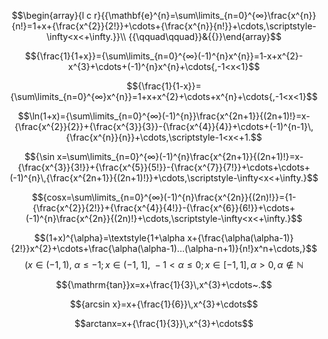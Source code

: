 
$$\begin{array}{l c r}{{\mathbf{e}^{n}=\sum\limits_{n=0}^{∞}\frac{x^{n}}{n!}=1+x+{\frac{x^{2}}{2!}}+\cdots+{\frac{x^{n}}{n!}}+\cdots,\scriptstyle-\infty<x<+\infty.}}\\ {{\qquad\qquad}}&{{}}\end{array}$$

$${\frac{1}{1+x}}={\sum\limits_{n=0}^{∞}(-1)^{n}x^{n}}=1-x+x^{2}-x^{3}+\cdots+(-1)^{n}x^{n}+\cdots{,-1<x<1}$$

$${\frac{1}{1-x}}={\sum\limits_{n=0}^{∞}x^{n}}=1+x+x^{2}+\cdots+x^{n}+\cdots{,-1<x<1}$$

$$\ln(1+x)={\sum\limits_{n=0}^{∞}(-1)^{n}}\frac{x^{2n+1}}{(2n+1)!}=x-{\frac{x^{2}}{2}}+{\frac{x^{3}}{3}}-{\frac{x^{4}}{4}}+\cdots+(-1)^{n-1}\,{\frac{x^{n}}{n}}+\cdots,\scriptstyle-1<x<+1.$$

$${\sin x=\sum\limits_{n=0}^{∞}(-1)^{n}\frac{x^{2n+1}}{(2n+1)!}=x-{\frac{x^{3}}{3!}}+{\frac{x^{5}}{5!}}-{\frac{x^{7}}{7!}}+\cdots+\cdots+(-1)^{n}\,{\frac{x^{2n+1}}{(2n+1)!}}+\cdots,\scriptstyle-\infty<x<+\infty.}$$

$${cosx=\sum\limits_{n=0}^{∞}(-1)^{n}\frac{x^{2n}}{(2n)!}}={1-{\frac{x^{2}}{2!}}+{\frac{x^{4}}{4!}}-{\frac{x^{6}}{6!}}+\cdots+(-1)^{n}\frac{x^{2n}}{(2n)!}+\cdots,\scriptstyle-\infty<x<+\infty.}$$

$$(1+x)^{\alpha}=\textstyle{1+\alpha x+{\frac{\alpha(\alpha-1)}{2!}}x^{2}+\cdots+\frac{\alpha(\alpha-1)...(\alpha-n+1)}{n!}x^n+\cdots,}$$
$${{(x\in(-1,1),\ \alpha\leq-1;x\in(-1,\ 1],\ -1<\alpha\leq0;x\in[-1,1],\alpha>0,\alpha\notin\mathbb{N}}}$$

$${\mathrm{tan}}x=x+\frac{1}{3}\,x^{3}+\cdots~.$$

$${arcsin x}=x+{\frac{1}{6}}\,x^{3}+\cdots$$

$$arctanx=x+{\frac{1}{3}}\,x^{3}+\cdots$$
